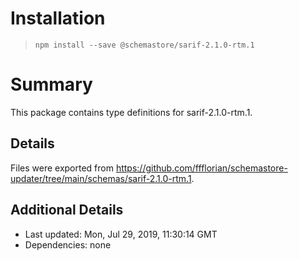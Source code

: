 # Installation
> `npm install --save @schemastore/sarif-2.1.0-rtm.1`

# Summary
This package contains type definitions for sarif-2.1.0-rtm.1.

## Details
Files were exported from https://github.com/ffflorian/schemastore-updater/tree/main/schemas/sarif-2.1.0-rtm.1.

## Additional Details
* Last updated: Mon, Jul 29, 2019, 11:30:14 GMT
* Dependencies: none
